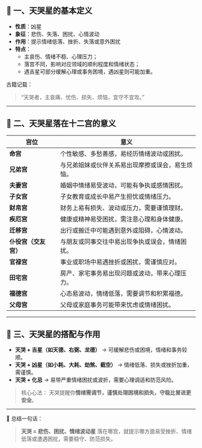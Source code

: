 ## 🔴 一、天哭星的基本定义

- **性质**：凶星
- **象征**：悲伤、失落、困扰、心情波动
- **作用**：提示情绪低落、挫折、失落或意外困扰
- **特点**：
  - 主哀伤、情绪不稳、心理压力；
  - 落宫不同，影响对应领域的顺利程度和情绪状态；
  - 遇吉星可部分缓解心理或事务困境，遇凶星则可能加重。

古籍记载：

> “天哭者，主哀痛、忧伤、损失、烦恼，宜守不宜攻。”

------

## 🧩 二、天哭星落在十二宫的意义

| 宫位                 | 意义                                             |
| -------------------- | ------------------------------------------------ |
| **命宫**             | 个性敏感、多愁善感，易经历情绪波动或困扰。       |
| **兄弟宫**           | 与兄弟姐妹或伙伴关系易出现摩擦或误会，易生烦恼。 |
| **夫妻宫**           | 婚姻中情绪易受波动，可能有争执或感情困扰。       |
| **子女宫**           | 子女教育或成长中易产生担忧或情绪压力。           |
| **财帛宫**           | 财务上易有损失、波动或压力，需要谨慎理财。       |
| **疾厄宫**           | 健康或精神易受困扰，需注意心理和身体健康。       |
| **迁移宫**           | 出行或搬迁中可能遇到意外或阻碍，心情波动。       |
| **仆役宫（交友宫）** | 与朋友或同事交往中易出现争执或误会，情绪困扰。   |
| **官禄宫**           | 事业或职场中易遇挫折或困扰，需谨慎应对。         |
| **田宅宫**           | 房产、家宅事务易出现问题或波动，带来心理压力。   |
| **福德宫**           | 心态易波动，情绪低落，需要调节和积累福德。       |
| **父母宫**           | 父母或家庭事务可能带来忧虑或情绪困扰。           |

------

## 🔮 三、天哭星的搭配与作用

- **天哭 + 吉星（如天德、右弼、龙德）** → 可缓解悲伤或困境，情绪和事务较顺。
- **天哭 + 凶星（如小耗、大耗、劫煞、截空）** → 情绪低落、损失或挫折加重，需谨慎。
- **天哭 + 化忌** → 易带严重情绪困扰或波折，需要心理调适和防范风险。

> 核心心法：
>  天哭提醒你**情绪需调节，谨慎处理困境和损失，守稳比冒进更安全**。

------

📘 总结一句话：

> **天哭 = 悲伤、困扰、情绪波动星**
>  落在哪宫，就提示哪方面易受挫折、情绪低落或遭遇困扰，需要稳守、防范损失。
